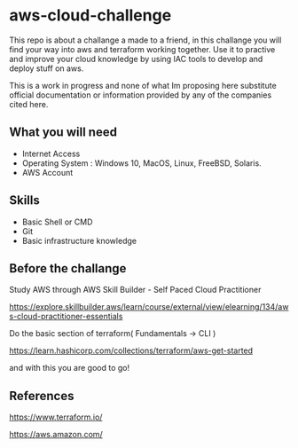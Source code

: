 
# aws-cloud-challenge

This repo is about a challange a made to a friend, in this challange you will find your way into aws and terraform working together.
Use it to practive and improve your cloud knowledge by using IAC tools to develop and deploy stuff on aws.

This is a work in progress and none of what Im proposing here substitute official documentation or information provided by any of the companies cited here.



## What you will need

- Internet Access
- Operating System : Windows 10, MacOS, Linux, FreeBSD, Solaris.
- AWS Account

## Skills
- Basic Shell or CMD
- Git 
- Basic infrastructure knowledge

## Before the challange

Study AWS through AWS Skill Builder - Self Paced Cloud Practitioner

https://explore.skillbuilder.aws/learn/course/external/view/elearning/134/aws-cloud-practitioner-essentials
 
Do the basic section of terraform( Fundamentals -> CLI )

https://learn.hashicorp.com/collections/terraform/aws-get-started 

and with this you are good to go!



## References

https://www.terraform.io/

https://aws.amazon.com/

